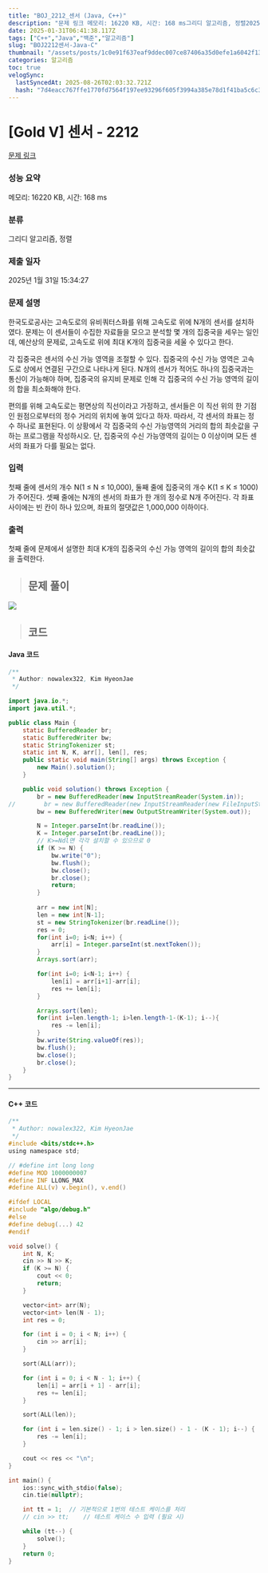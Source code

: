 ```yaml
---
title: "BOJ_2212_센서 (Java, C++)"
description: "문제 링크 메모리: 16220 KB, 시간: 168 ms그리디 알고리즘, 정렬2025년 1월 31일 15:34:27"
date: 2025-01-31T06:41:38.117Z
tags: ["C++","Java","백준","알고리즘"]
slug: "BOJ2212센서-Java-C"
thumbnail: "/assets/posts/1c0e91f637eaf9ddec007ce87406a35d0efe1a6042f13a98131dcd91f308402c.png"
categories: 알고리즘
toc: true
velogSync:
  lastSyncedAt: 2025-08-26T02:03:32.721Z
  hash: "7d4eacc767ffe1770fd7564f197ee93296f605f3994a385e78d1f41ba5c6c3b8"
---
```


# [Gold V] 센서 - 2212 

[문제 링크](https://www.acmicpc.net/problem/2212) 

### 성능 요약

메모리: 16220 KB, 시간: 168 ms

### 분류

그리디 알고리즘, 정렬

### 제출 일자

2025년 1월 31일 15:34:27

### 문제 설명

<p>한국도로공사는 고속도로의 유비쿼터스화를 위해 고속도로 위에 N개의 센서를 설치하였다. 문제는 이 센서들이 수집한 자료들을 모으고 분석할 몇 개의 집중국을 세우는 일인데, 예산상의 문제로, 고속도로 위에 최대 K개의 집중국을 세울 수 있다고 한다.</p>

<p>각 집중국은 센서의 수신 가능 영역을 조절할 수 있다. 집중국의 수신 가능 영역은 고속도로 상에서 연결된 구간으로 나타나게 된다. N개의 센서가 적어도 하나의 집중국과는 통신이 가능해야 하며, 집중국의 유지비 문제로 인해 각 집중국의 수신 가능 영역의 길이의 합을 최소화해야 한다.</p>

<p>편의를 위해 고속도로는 평면상의 직선이라고 가정하고, 센서들은 이 직선 위의 한 기점인 원점으로부터의 정수 거리의 위치에 놓여 있다고 하자. 따라서, 각 센서의 좌표는 정수 하나로 표현된다. 이 상황에서 각 집중국의 수신 가능영역의 거리의 합의 최솟값을 구하는 프로그램을 작성하시오. 단, 집중국의 수신 가능영역의 길이는 0 이상이며 모든 센서의 좌표가 다를 필요는 없다.</p>

### 입력 

 <p>첫째 줄에 센서의 개수 N(1 ≤ N ≤ 10,000), 둘째 줄에 집중국의 개수 K(1 ≤ K ≤ 1000)가 주어진다. 셋째 줄에는 N개의 센서의 좌표가 한 개의 정수로 N개 주어진다. 각 좌표 사이에는 빈 칸이 하나 있으며, 좌표의 절댓값은 1,000,000 이하이다.</p>

### 출력 

 <p>첫째 줄에 문제에서 설명한 최대 K개의 집중국의 수신 가능 영역의 길이의 합의 최솟값을 출력한다.</p>

> ## 문제 풀이

![](/assets/posts/1c0e91f637eaf9ddec007ce87406a35d0efe1a6042f13a98131dcd91f308402c.png)

> ## 코드

#### Java 코드

```java
/**
 * Author: nowalex322, Kim HyeonJae
 */

import java.io.*;
import java.util.*;

public class Main {
    static BufferedReader br;
    static BufferedWriter bw;
    static StringTokenizer st;
    static int N, K, arr[], len[], res;
    public static void main(String[] args) throws Exception {
        new Main().solution();
    }

    public void solution() throws Exception {
        br = new BufferedReader(new InputStreamReader(System.in));
//        br = new BufferedReader(new InputStreamReader(new FileInputStream("src/main/java/BOJ_2212_센서/input.txt")));
        bw = new BufferedWriter(new OutputStreamWriter(System.out));

        N = Integer.parseInt(br.readLine());
        K = Integer.parseInt(br.readLine());
        // K>=Ndl면 각각 설치할 수 있으므로 0
        if (K >= N) {
            bw.write("0");
            bw.flush();
            bw.close();
            br.close();
            return;
        }
        
        arr = new int[N];
        len = new int[N-1];
        st = new StringTokenizer(br.readLine());
        res = 0;
        for(int i=0; i<N; i++) {
            arr[i] = Integer.parseInt(st.nextToken());
        }
        Arrays.sort(arr);

        for(int i=0; i<N-1; i++) {
            len[i] = arr[i+1]-arr[i];
            res += len[i];
        }

        Arrays.sort(len);
        for(int i=len.length-1; i>len.length-1-(K-1); i--){
            res -= len[i];
        }
        bw.write(String.valueOf(res));
        bw.flush();
        bw.close();
        br.close();
    }
}
```

---

#### C++ 코드

```c
/**
 * Author: nowalex322, Kim HyeonJae
 */
#include <bits/stdc++.h>
using namespace std;

// #define int long long
#define MOD 1000000007
#define INF LLONG_MAX
#define ALL(v) v.begin(), v.end()

#ifdef LOCAL
#include "algo/debug.h"
#else
#define debug(...) 42
#endif

void solve() {
    int N, K;
    cin >> N >> K;
    if (K >= N) {
        cout << 0;
        return;
    }

    vector<int> arr(N);
    vector<int> len(N - 1);
    int res = 0;

    for (int i = 0; i < N; i++) {
        cin >> arr[i];
    }

    sort(ALL(arr));

    for (int i = 0; i < N - 1; i++) {
        len[i] = arr[i + 1] - arr[i];
        res += len[i];
    }

    sort(ALL(len));

    for (int i = len.size() - 1; i > len.size() - 1 - (K - 1); i--) {
        res -= len[i];
    }

    cout << res << "\n";
}

int main() {
    ios::sync_with_stdio(false);
    cin.tie(nullptr);

    int tt = 1;  // 기본적으로 1번의 테스트 케이스를 처리
    // cin >> tt;    // 테스트 케이스 수 입력 (필요 시)

    while (tt--) {
        solve();
    }
    return 0;
}
```